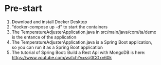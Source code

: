 Pre-start
========
1. Download and install Docker Desktop
2. "docker-compose up -d" to start the containers
3. The TemperatureAdjusterApplication.java in src/main/java/com/ta/demo is the entance of the application
4. The TemperatureAdjusterApplication.java is a Spring Boot application, so you can run it as a Spring Boot application
5. The tutorial of Spring Boot: Build a Rest Api with MongoDB is here: https://www.youtube.com/watch?v=ssj0CGxv60k